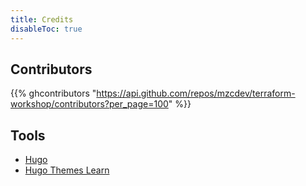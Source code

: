 ```yaml
---
title: Credits
disableToc: true
---
```


## Contributors

{{% ghcontributors "https://api.github.com/repos/mzcdev/terraform-workshop/contributors?per_page=100" %}}

## Tools

* [Hugo](https://gohugo.io/)
* [Hugo Themes Learn](https://themes.gohugo.io/hugo-theme-learn/)
